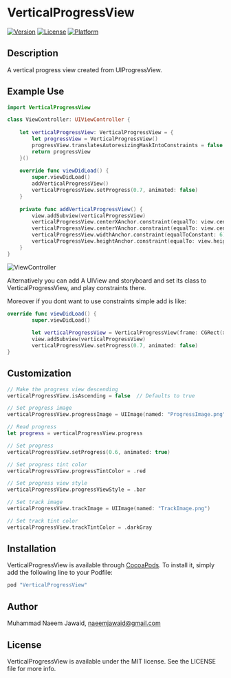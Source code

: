# VerticalProgressView
[![Version](https://img.shields.io/cocoapods/v/VerticalProgressView.svg?style=flat)](http://cocoapods.org/pods/VerticalProgressView)
[![License](https://img.shields.io/cocoapods/l/VerticalProgressView.svg?style=flat)](http://cocoapods.org/pods/VerticalProgressView)
[![Platform](https://img.shields.io/cocoapods/p/VerticalProgressView.svg?style=flat)](http://cocoapods.org/pods/VerticalProgressView)

## Description
A vertical progress view created from UIProgressView.

## Example Use

```swift
import VerticalProgressView

class ViewController: UIViewController {
    
    let verticalProgressView: VerticalProgressView = {
        let progressView = VerticalProgressView()
        progressView.translatesAutoresizingMaskIntoConstraints = false
        return progressView
    }()
    
    override func viewDidLoad() {
        super.viewDidLoad()
        addVerticalProgressView()
        verticalProgressView.setProgress(0.7, animated: false)
    }
    
    private func addVerticalProgressView() {
        view.addSubview(verticalProgressView)
        verticalProgressView.centerXAnchor.constraint(equalTo: view.centerXAnchor).isActive = true
        verticalProgressView.centerYAnchor.constraint(equalTo: view.centerYAnchor).isActive = true
        verticalProgressView.widthAnchor.constraint(equalToConstant: 6).isActive = true
        verticalProgressView.heightAnchor.constraint(equalTo: view.heightAnchor, multiplier: 0.7).isActive = true
    }
}
```

![ViewController](http://i.imgur.com/jAAsQYw.png)

Alternatively you can add A UIView and storyboard and set its class to VerticalProgressView, and play constraints there.

Moreover if you dont want to use constraints simple add is like:

```swift
override func viewDidLoad() {
        super.viewDidLoad()
        
        let verticalProgressView = VerticalProgressView(frame: CGRect(x: 30, y: 30, width: 6, height: 100))
        view.addSubview(verticalProgressView)
        verticalProgressView.setProgress(0.7, animated: false)
}
```

## Customization

```swift
// Make the progress view descending
verticalProgressView.isAscending = false  // Defaults to true

// Set progress image
verticalProgressView.progressImage = UIImage(named: "ProgressImage.png")

// Read progress
let progress = verticalProgressView.progress

// Set progress
verticalProgressView.setProgress(0.6, animated: true)

// Set progress tint color
verticalProgressView.progressTintColor = .red

// Set progress view style
verticalProgressView.progressViewStyle = .bar

// Set track image
verticalProgressView.trackImage = UIImage(named: "TrackImage.png")

// Set track tint color
verticalProgressView.trackTintColor = .darkGray
```

## Installation

VerticalProgressView is available through [CocoaPods](http://cocoapods.org). To install
it, simply add the following line to your Podfile:

```ruby
pod "VerticalProgressView"
```

## Author

Muhammad Naeem Jawaid, naeemjawaid@gmail.com

## License

VerticalProgressView is available under the MIT license. See the LICENSE file for more info.

